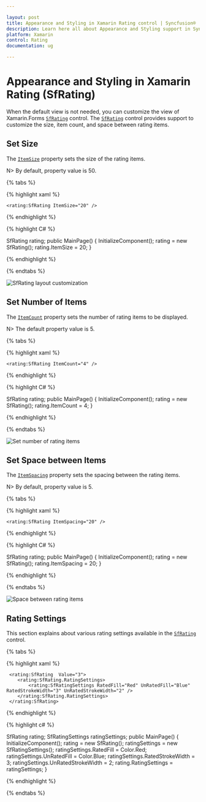 ```yaml
---

layout: post
title: Appearance and Styling in Xamarin Rating control | Syncfusion®
description: Learn here all about Appearance and Styling support in Syncfusion® Xamarin Rating (SfRating) control and more.
platform: Xamarin
control: Rating
documentation: ug

---
```


# Appearance and Styling in Xamarin Rating (SfRating)

When the default view is not needed, you can customize the view of Xamarin.Forms [`SfRating`](https://help.syncfusion.com/cr/xamarin/Syncfusion.SfRating.XForms.SfRating.html) control. The [`SfRating`](https://help.syncfusion.com/cr/xamarin/Syncfusion.SfRating.XForms.SfRating.html) control provides support to customize the size, item count, and space between rating items.

## Set Size

The [`ItemSize`](https://help.syncfusion.com/cr/xamarin/Syncfusion.SfRating.XForms.SfRating.html#Syncfusion_SfRating_XForms_SfRating_ItemSize) property sets the size of the rating items. 

N> By default, property value is 50.

{% tabs %}

{% highlight xaml %}

	<rating:SfRating ItemSize="20" />
	
{% endhighlight %}

{% highlight C# %}

SfRating rating;
public MainPage()
{
    InitializeComponent();
    rating = new SfRating();
    rating.ItemSize = 20;
}

{% endhighlight %}

{% endtabs %}

![SfRating layout customization](images/layoutSize.jpg)

## Set Number of Items

The [`ItemCount`](https://help.syncfusion.com/cr/xamarin/Syncfusion.SfRating.XForms.SfRating.html#Syncfusion_SfRating_XForms_SfRating_ItemCount) property sets the number of rating items to be displayed. 

N> The default property value is 5.

{% tabs %}

{% highlight xaml %}

	<rating:SfRating ItemCount="4" />
	
{% endhighlight %}

{% highlight C# %}

SfRating rating;
public MainPage()
{
    InitializeComponent();
    rating = new SfRating();
    rating.ItemCount = 4;
}

{% endhighlight %}

{% endtabs %}

![Set number of rating items](images/fourstar.jpg)
 
## Set Space between Items

The [`ItemSpacing`](https://help.syncfusion.com/cr/xamarin/Syncfusion.SfRating.XForms.SfRating.html#Syncfusion_SfRating_XForms_SfRating_ItemSpacing) property sets the spacing between the rating items. 

N> By default, property value is 5.

{% tabs %}

{% highlight xaml %}

	<rating:SfRating ItemSpacing="20" />
	
{% endhighlight %}

{% highlight C# %}

SfRating rating;
public MainPage()
{
    InitializeComponent();
    rating = new SfRating();
    rating.ItemSpacing = 20;
}

{% endhighlight %}

{% endtabs %}

![Space between rating items](images/layoutSpace.jpg) 

## Rating Settings

This section explains about various rating settings available in the [`SfRating`](https://help.syncfusion.com/cr/xamarin/Syncfusion.SfRating.XForms.SfRating.html) control.

{% tabs %}

{% highlight xaml %}

     <rating:SfRating  Value="3">
        <rating:SfRating.RatingSettings>
            <rating:SfRatingSettings RatedFill="Red" UnRatedFill="Blue" RatedStrokeWidth="3" UnRatedStrokeWidth="2" />
        </rating:SfRating.RatingSettings>
     </rating:SfRating>

{% endhighlight %}

{% highlight c# %}

SfRating rating;
SfRatingSettings ratingSettings;
public MainPage()
{
    InitializeComponent();
    rating = new SfRating();
    ratingSettings = new SfRatingSettings();
    ratingSettings.RatedFill = Color.Red;
    ratingSettings.UnRatedFill = Color.Blue;
    ratingSettings.RatedStrokeWidth = 3;
    ratingSettings.UnRatedStrokeWidth = 2;
    rating.RatingSettings = ratingSettings;
}

{% endhighlight %}

{% endtabs %}
